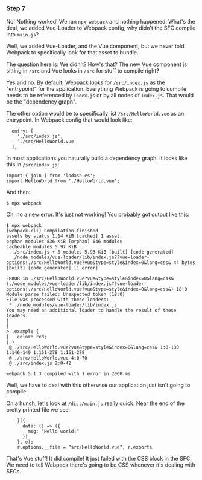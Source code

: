 ### Step 7

No! Nothing worked! We ran `npx webpack` and nothing happened. What's the deal, we added Vue-Loader to Webpack config, why didn't the SFC compile into `main.js`?

Well, we added Vue-Loader, and the Vue component, but we never told Webpack to specifically look for that asset to bundle.

The question here is: We didn't? How's that? The new Vue component is sitting in `/src` and Vue looks in `/src` for stuff to compile right?

Yes and no. By default, Webpack looks for `/src/index.js` as the "entrypoint" for the application. Everything Webpack is going to compile needs to be referenced by `index.js` or by all nodes of `index.js`. That would be the "dependency graph".

The other option would be to specifically list `/src/HelloWorld.vue` as an entrypoint. In Webpack config that would look like:
```
  entry: [
    './src/index.js',
    './src/HelloWorld.vue'
  ],
```

In most applications you naturally build a dependency graph. It looks like this in `/src/index.js`:
```
import { join } from 'lodash-es';
import HelloWorld from './HelloWorld.vue';
```

And then:
```
$ npx webpack
```

Oh, no a new error. It's just not working! You probably got output like this:
```
$ npx webpack
[webpack-cli] Compilation finished
assets by status 1.14 KiB [cached] 1 asset
orphan modules 836 KiB [orphan] 646 modules
cacheable modules 5.97 KiB
  ./src/index.js + 8 modules 5.93 KiB [built] [code generated]
  ./node_modules/vue-loader/lib/index.js??vue-loader-options!./src/HelloWorld.vue?vue&type=style&index=0&lang=css& 44 bytes [built] [code generated] [1 error]

ERROR in ./src/HelloWorld.vue?vue&type=style&index=0&lang=css& (./node_modules/vue-loader/lib/index.js??vue-loader-options!./src/HelloWorld.vue?vue&type=style&index=0&lang=css&) 18:0
Module parse failed: Unexpected token (18:0)
File was processed with these loaders:
 * ./node_modules/vue-loader/lib/index.js
You may need an additional loader to handle the result of these loaders.
|
|
> .example {
|   color: red;
| }
 @ ./src/HelloWorld.vue?vue&type=style&index=0&lang=css& 1:0-130 1:146-149 1:151-278 1:151-278
 @ ./src/HelloWorld.vue 4:0-70
 @ ./src/index.js 2:0-42

webpack 5.1.3 compiled with 1 error in 2060 ms
```

Well, we have to deal with this otherwise our application just isn't going to compile.

On a hunch, let's look at `/dist/main.js` really quick. Near the end of the pretty printed file we see:
```
    }({
      data: () => ({
        msg: "Hello world!"
      })
    }, e);
    r.options.__file = "src/HelloWorld.vue", r.exports
```

That's Vue stuff! It did compile! It just failed with the CSS block in the SFC. We need to tell Webpack there's going to be CSS whenever it's dealing with SFCs.
